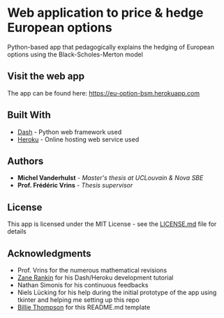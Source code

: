 # Web application to price & hedge European options

Python-based app that pedagogically explains the hedging of European options using the Black-Scholes-Merton model

## Visit the web app

The app can be found here: https://eu-option-bsm.herokuapp.com

## Built With

* [Dash](https://plotly.com/dash/) - Python web framework used
* [Heroku](https://www.heroku.com) - Online hosting web service used

## Authors

* **Michel Vanderhulst** - *Master's thesis at UCLouvain & Nova SBE* 
* **Prof. Frédéric Vrins** - *Thesis supervisor*

## License

This app is licensed under the MIT License - see the [LICENSE.md](LICENSE.md) file for details

## Acknowledgments

* Prof. Vrins for the numerous mathematical revisions
* [Zane Rankin](https://towardsdatascience.com/a-gentle-introduction-to-dash-development-and-deployment-f8b91990d3bd) for his Dash/Heroku development tutorial
* Nathan Simonis for his continuous feedbacks
* Niels Lücking for his help during the initial prototype of the app using tkinter and helping me setting up this repo
* [Billie Thompson](https://gist.github.com/PurpleBooth/109311bb0361f32d87a2) for this README.md template


